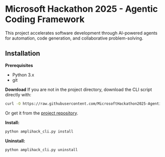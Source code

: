 # Microsoft Hackathon 2025 - Agentic Coding Framework

This project accelerates software development through AI-powered agents for automation, code generation, and collaborative problem-solving.

## Installation

**Prerequisites**
- Python 3.x
- git

**Download**
If you are not in the project directory, download the CLI script directly with:
```sh
curl -O https://raw.githubusercontent.com/MicrosoftHackathon2025-AgenticCoding/main/amplihack_cli.py
```
Or get it from the [project repository](https://github.com/MicrosoftHackathon2025-AgenticCoding).

**Install:**
```sh
python amplihack_cli.py install
```

**Uninstall:**
```sh
python amplihack_cli.py uninstall
```
